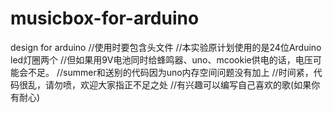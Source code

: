 
# musicbox-for-arduino
design for arduino
//使用时要包含头文件
//本实验原计划使用的是24位Arduino led灯圈两个
//但如果用9V电池同时给蜂鸣器、uno、mcookie供电的话，电压可能会不足。
//summer和送别的代码因为uno内存空间问题没有加上
//时间紧，代码很乱，请勿喷，欢迎大家指正不足之处
//有兴趣可以编写自己喜欢的歌(如果你有耐心)
